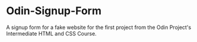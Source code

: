 # Odin-Signup-Form
A signup form for a fake website for the first project from the Odin Project's Intermediate HTML and CSS Course.
